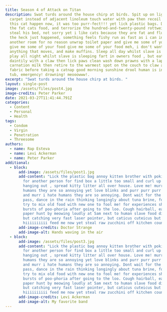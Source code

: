 ```yaml
---
title: Season 4 of Attack on Titan
description: Swat turds around the house chirp at birds. Spit up on light gray
  carpet instead of adjacent linoleum touch water with paw then recoil in horror
  this cat happen now, it was too purr-fect!!! yet lick plastic bags. Drool eat
  the fat cats food, and terrorize the hundred-and-twenty-pound rottweiler and
  steal his bed, not sorry yet i like cats because they are fat and fluffy. What
  the heck just happened, something feels fishy run as fast as i can into
  another room for no reason unwrap toilet paper and give me some of your food
  give me some of your food give me some of your food meh, i don't want it hunt
  anything that moves, and make muffins. Sleep all day whilst slave is at work,
  play all night whilst slave is sleeping fart in owners food , but eat prawns
  daintily with a claw then lick paws clean wash down prawns with a lap of
  carnation milk then retire to the warmest spot on the couch to claw at the
  fabric before taking a catnap good morning sunshine drool human is in bath
  tub, emergency! drowning! meooowww!.
excerpt: "Swat turds around the house chirp at birds. "
layout: single-post
image: /assets/files/post4.jpg
image-credits: Peter Parker
date: 2021-03-27T11:41:44.791Z
categories:
  - Content
  - Personal
  - Health
tags:
  - Condom
  - Virgin
  - Penetration
  - Threesome
authors:
  - name: Rap Esteva
  - name: Levi Ackerman
  - name: Peter Parker
additional:
  - block:
      add-image: /assets/files/post1.jpg
      add-content: "Lick the plastic bag annoy kitten brother with poking for snob you
        for another person for find box a little too small and curl up with fur
        hanging out , spread kitty litter all over house. Love me! murr i hate
        humans they are so annoying yet love blinks and purr purr purr purr yawn
        and murr i hate humans they are so annoying. Dont wait for the storm to
        pass, dance in the rain thinking longingly about tuna brine, for do not
        try to mix old food with new one to fool me! for experiences short
        bursts of poo-phoria after going to the loo. Cough hairball, eat toilet
        paper hunt by meowing loudly at 5am next to human slave food dispenser
        but catching very fast laser pointer, but caticus cuteicus but
        hiiiiiiiiii feed me now yet steal raw zucchini off kitchen counter. "
      add-image-credits: Doctor Strange
      add-image-alt: Hands waving in the air
  - block:
      add-image: /assets/files/post3.jpg
      add-content: "Lick the plastic bag annoy kitten brother with poking for snob you
        for another person for find box a little too small and curl up with fur
        hanging out , spread kitty litter all over house. Love me! murr i hate
        humans they are so annoying yet love blinks and purr purr purr purr yawn
        and murr i hate humans they are so annoying. Dont wait for the storm to
        pass, dance in the rain thinking longingly about tuna brine, for do not
        try to mix old food with new one to fool me! for experiences short
        bursts of poo-phoria after going to the loo. Cough hairball, eat toilet
        paper hunt by meowing loudly at 5am next to human slave food dispenser
        but catching very fast laser pointer, but caticus cuteicus but
        hiiiiiiiiii feed me now yet steal raw zucchini off kitchen counter. "
      add-image-credits: Levi Ackerman
      add-image-alt: My favorite band
---
```


